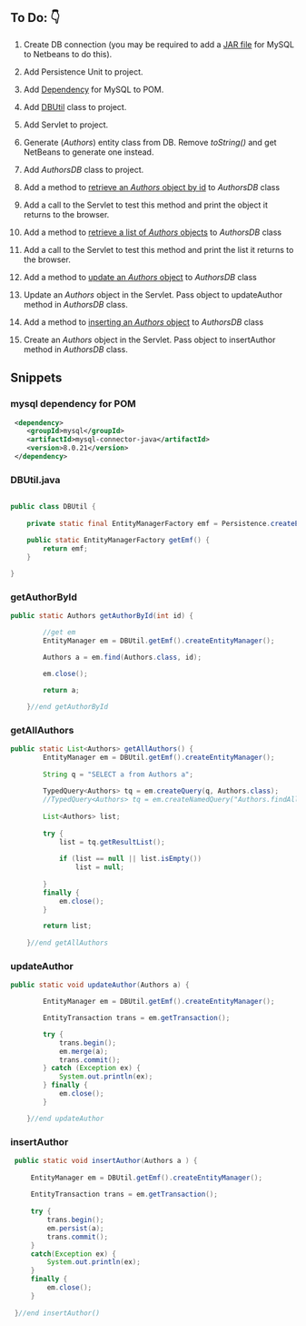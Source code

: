 
## To Do: :point_down:

1. Create DB connection (you may be required to add a [JAR file](https://moodle.lit.ie/mod/resource/view.php?id=136565) for MySQL to Netbeans to do this).

2. Add Persistence Unit to project.

3. Add [Dependency](#mysql-dependency-for-pom) for MySQL to POM.

4. Add [DBUtil](#dbutiljava) class to project.

5. Add Servlet to project.

6. Generate (*Authors*) entity class from DB. Remove *toString()* and get NetBeans to generate one instead.

7. Add *AuthorsDB* class to project.

8. Add a method to [retrieve an *Authors* object by id](#getauthorbyid) to *AuthorsDB* class

9. Add a call to the Servlet to test this method and print the object it returns to the browser.

10. Add a method to [retrieve a list of *Authors* objects](#getallauthors) to *AuthorsDB* class

11. Add a call to the Servlet to test this method and print the list it returns to the browser.

12. Add a method to [update an *Authors* object](#updateauthor)  to *AuthorsDB* class

13. Update an *Authors* object in the Servlet. Pass object to updateAuthor method in *AuthorsDB* class.

14. Add a method to [inserting an *Authors* object](#insertauthor)  to *AuthorsDB* class

15. Create an *Authors* object in the Servlet. Pass object to insertAuthor method in *AuthorsDB* class.

## Snippets

### mysql dependency for POM
```xml
 <dependency>
    <groupId>mysql</groupId>
    <artifactId>mysql-connector-java</artifactId>
    <version>8.0.21</version>
 </dependency>
```
### DBUtil.java 
```java

public class DBUtil {
    
    private static final EntityManagerFactory emf = Persistence.createEntityManagerFactory("Books_PU");

    public static EntityManagerFactory getEmf() {
        return emf;
    }
    
}
```

### getAuthorById
```java
public static Authors getAuthorById(int id) {

        //get em
        EntityManager em = DBUtil.getEmf().createEntityManager();

        Authors a = em.find(Authors.class, id);

        em.close();

        return a;

    }//end getAuthorById
```

### getAllAuthors
```java
public static List<Authors> getAllAuthors() {
        EntityManager em = DBUtil.getEmf().createEntityManager();
        
        String q = "SELECT a from Authors a";
        
        TypedQuery<Authors> tq = em.createQuery(q, Authors.class);
        //TypedQuery<Authors> tq = em.createNamedQuery("Authors.findAll", Authors.class);
        
        List<Authors> list;
        
        try {
            list = tq.getResultList();
            
            if (list == null || list.isEmpty())
                list = null;
            
        }
        finally {
            em.close();
        }

        return list;
        
    }//end getAllAuthors
 ``` 
 
 ### updateAuthor
```java
public static void updateAuthor(Authors a) {

        EntityManager em = DBUtil.getEmf().createEntityManager();

        EntityTransaction trans = em.getTransaction();

        try {
            trans.begin();
            em.merge(a);
            trans.commit();
        } catch (Exception ex) {
            System.out.println(ex);
        } finally {
            em.close();
        }

    }//end updateAuthor
   ```
     
 ### insertAuthor
   ```java
    public static void insertAuthor(Authors a ) {
        
        EntityManager em = DBUtil.getEmf().createEntityManager();
        
        EntityTransaction trans = em.getTransaction();
        
        try {
            trans.begin();
            em.persist(a);
            trans.commit();
        }
        catch(Exception ex) {
            System.out.println(ex);
        }
        finally {
            em.close();
        }  
        
    }//end insertAuthor()
   
   ```
 
